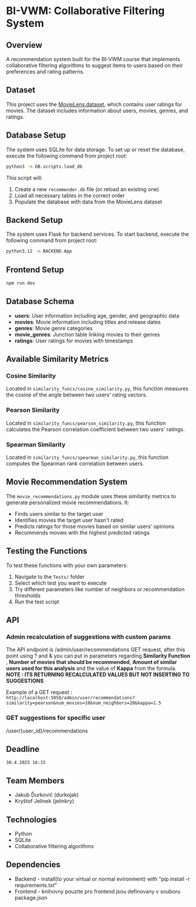 # BI-VWM: Collaborative Filtering System

## Overview
A recommendation system built for the BI-VWM course that implements collaborative filtering algorithms to suggest items to users based on their preferences and rating patterns.

## Dataset
This project uses the [MovieLens dataset](https://grouplens.org/datasets/movielens/), which contains user ratings for movies. The dataset includes information about users, movies, genres, and ratings.

## Database Setup
The system uses SQLite for data storage. To set up or reset the database, execute the following command from project root:

```bash
python3 -m DB.scripts.load_db
```

This script will:
1. Create a new `recommender.db` file (or reload an existing one)
2. Load all necessary tables in the correct order
3. Populate the database with data from the MovieLens dataset

## Backend Setup
The system uses Flask for backend services. To start backend, execute the following command from project root:

```bash
python3.12 -m BACKEND.App
```

## Frontend Setup

```bash
npm run dev
```

## Database Schema
- **users**: User information including age, gender, and geographic data
- **movies**: Movie information including titles and release dates
- **genres**: Movie genre categories
- **movie_genres**: Junction table linking movies to their genres
- **ratings**: User ratings for movies with timestamps


## Available Similarity Metrics

### Cosine Similarity
Located in `similarity_funcs/cosine_similarity.py`, this function measures the cosine of the angle between two users' rating vectors. 

### Pearson Similarity
Located in `similarity_funcs/pearson_similarity.py`, this function calculates the Pearson correlation coefficient between two users' ratings. 

### Spearman Similarity
Located in `similarity_funcs/spearman_similarity.py`, this function computes the Spearman rank correlation between users. 

## Movie Recommendation System
The `movie_recommendations.py` module uses these similarity metrics to generate personalized movie recommendations. It:
- Finds users similar to the target user
- Identifies movies the target user hasn't rated
- Predicts ratings for those movies based on similar users' opinions
- Recommends movies with the highest predicted ratings

## Testing the Functions
To test these functions with your own parameters:
1. Navigate to the `Tests/` folder
2. Select which test you want to execute
3. Try different parameters like number of neighbors or recommendation thresholds
4. Run the test script

## API

### Admin recalculation of suggestions with custom params
The API endpoint is /admin/user/recommendations GET request, after this point using ? and & you can put in parameters regarding **Similarity Function** , **Number of movies that should be recommended**, **Amount of similar users used for this analysis** and the value of **Kappa** from the formula. **NOTE : ITS RETURNING RECALCULATED VALUES BUT NOT INSERTING TO SUGGESTIONS**

Example of a GET request : `http://localhost:5050/admin/user/recommendations?similarity=pearson&num_movies=10&num_neighbors=20&kappa=1.5`

### GET suggestions for specific user

/user/{user_id}/recommendations


## Deadline
`30.4.2025 16:15`

## Team Members
- Jakub Ďurkovič (durkojak)
- Kryštof Jelínek (jelinkry)

## Technologies
- Python
- SQLite
- Collaborative filtering algorithms


## Dependencies
- Backend - install(to your virtual or normal evironment) with "pip install -r requirements.txt"
- Frontend - knihovny pouzite pro frontend jsou definovany v souboru package.json
